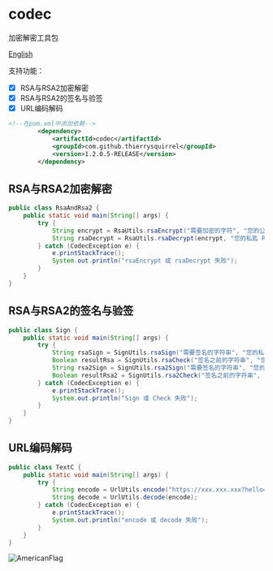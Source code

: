 #   codec

加密解密工具包  

[English](README.md)  

支持功能：
- [x] RSA与RSA2加密解密
- [x] RSA与RSA2的签名与验签
- [x] URL编码解码

```xml
<!--在pom.xml中添加依赖-->
        <dependency>
            <artifactId>codec</artifactId>
            <groupId>com.github.thierrysquirrel</groupId>
            <version>1.2.0.5-RELEASE</version>
        </dependency>
```

##  RSA与RSA2加密解密

```java
public class RsaAndRsa2 {
	public static void main(String[] args) {
		try {
			String encrypt = RsaUtils.rsaEncrypt("需要加密的字符", "您的公匙 RSA 或 RSA2");
			String rsaDecrypt = RsaUtils.rsaDecrypt(encrypt, "您的私匙 RSA 或 RSA2");
		} catch (CodecException e) {
			e.printStackTrace();
			System.out.println("rsaEncrypt 或 rsaDecrypt 失败");
		}
	}
}
```

##  RSA与RSA2的签名与验签

```java
public class Sign {
	public static void main(String[] args) {
		try {
			String rsaSign = SignUtils.rsaSign("需要签名的字符串", "您的私匙 RSA 或");
			Boolean resultRsa = SignUtils.rsaCheck("签名之前的字符串", "您的公匙 RSA", rsaSign);
			String rsa2Sign = SignUtils.rsa2Sign("需要签名的字符串", "您的私匙 RSA2");
			Boolean resultRsa2 = SignUtils.rsa2Check("签名之前的字符串", "您的公匙 RSA2", rsa2Sign);
		} catch (CodecException e) {
			e.printStackTrace();
			System.out.println("Sign 或 Check 失败");
		}
	}
}
```

##  URL编码解码

```java
public class TextC {
	public static void main(String[] args) {
		try {
			String encode = UrlUtils.encode("https://xxx.xxx.xxx?hello=world&this=encode");
			String decode = UrlUtils.decode(encode);
		} catch (CodecException e) {
			e.printStackTrace();
			System.out.println("encode 或 decode 失败");
		}
	}
}
```

![AmericanFlag](https://user-images.githubusercontent.com/49895274/184471242-c67ef730-1000-45cf-9e91-3946b1dd7cbc.jpeg)  
